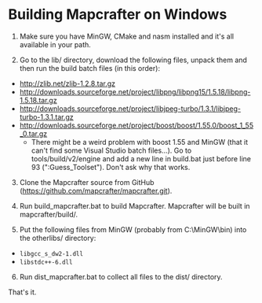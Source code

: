 # Building Mapcrafter on Windows #

1. Make sure you have MinGW, CMake and nasm installed and it's all available in your path.

2. Go to the lib/ directory, download the following files, unpack them and then run the build batch files (in this order):

* http://zlib.net/zlib-1.2.8.tar.gz
* http://downloads.sourceforge.net/project/libpng/libpng15/1.5.18/libpng-1.5.18.tar.gz
* http://downloads.sourceforge.net/project/libjpeg-turbo/1.3.1/libjpeg-turbo-1.3.1.tar.gz
* http://downloads.sourceforge.net/project/boost/boost/1.55.0/boost_1_55_0.tar.gz
  * There might be a weird problem with boost 1.55 and MinGW (that it can't find some Visual Studio batch files...). Go to tools/build/v2/engine and add a new line in build.bat just before line 93 (":Guess_Toolset"). Don't ask why that works.

3. Clone the Mapcrafter source from GitHub (https://github.com/mapcrafter/mapcrafter.git).

4. Run build_mapcrafter.bat to build Mapcrafter. Mapcrafter will be built in mapcrafter/build/.

5. Put the following files from MinGW (probably from C:\MinGW\bin\) into the otherlibs/ directory:

* `libgcc_s_dw2-1.dll`
* `libstdc++-6.dll`

6. Run dist_mapcrafter.bat to collect all files to the dist/ directory.

That's it.
